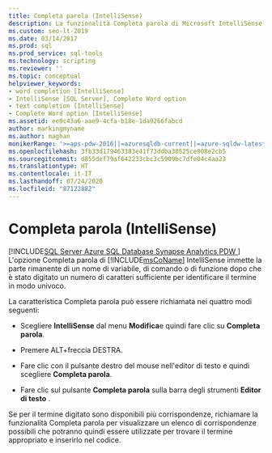 ```yaml
---
title: Completa parola (IntelliSense)
description: La funzionalità Completa parola di Microsoft IntelliSense consente di completare la digitazione dopo avere digitato un numero di caratteri sufficienti per identificare la parola in modo univoco oppure può fornire un elenco di possibilità tra cui scegliere. Informazioni sui quattro modi per richiamare questa funzionalità.
ms.custom: seo-lt-2019
ms.date: 03/14/2017
ms.prod: sql
ms.prod_service: sql-tools
ms.technology: scripting
ms.reviewer: ''
ms.topic: conceptual
helpviewer_keywords:
- word completion [IntelliSense]
- IntelliSense [SQL Server], Complete Word option
- text completion [IntelliSense]
- Complete Word option [IntelliSense]
ms.assetid: ee9c43a6-aae9-4cfa-b18e-1da9266fabcd
author: markingmyname
ms.author: maghan
monikerRange: '>=aps-pdw-2016||=azuresqldb-current||=azure-sqldw-latest||>=sql-server-2016||=sqlallproducts-allversions||>=sql-server-linux-2017||=azuresqldb-mi-current'
ms.openlocfilehash: 3fb33d179463383e41f73ddba30525ce908e2cb5
ms.sourcegitcommit: d855def79af642233cbc3c5909bc7dfe04c4aa23
ms.translationtype: HT
ms.contentlocale: it-IT
ms.lasthandoff: 07/24/2020
ms.locfileid: "87122882"
---
```

# <a name="complete-word-intellisense"></a>Completa parola (IntelliSense)
[!INCLUDE[SQL Server Azure SQL Database Synapse Analytics PDW ](../../includes/applies-to-version/sql-asdb-asdbmi-asa-pdw.md)]
  L'opzione Completa parola di [!INCLUDE[msCoName](../../includes/msconame-md.md)] IntelliSense immette la parte rimanente di un nome di variabile, di comando o di funzione dopo che è stato digitato un numero di caratteri sufficiente per identificare il termine in modo univoco.  
  
 La caratteristica Completa parola può essere richiamata nei quattro modi seguenti:  
  
-   Scegliere **IntelliSense** dal menu **Modifica**e quindi fare clic su **Completa parola**.  
  
-   Premere ALT+freccia DESTRA.  
  
-   Fare clic con il pulsante destro del mouse nell'editor di testo e quindi scegliere **Completa parola**.  
  
-   Fare clic sul pulsante **Completa parola** sulla barra degli strumenti **Editor di testo** .  
  
 Se per il termine digitato sono disponibili più corrispondenze, richiamare la funzionalità Completa parola per visualizzare un elenco di corrispondenze possibili che potranno quindi essere utilizzate per trovare il termine appropriato e inserirlo nel codice.  
  
  

